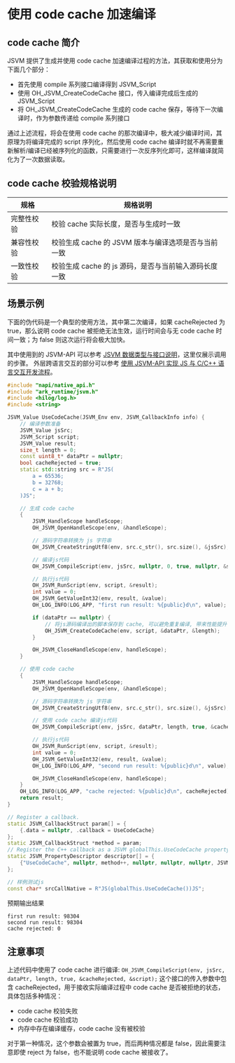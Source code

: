 # 使用 code cache 加速编译

## code cache 简介

JSVM 提供了生成并使用 code cache 加速编译过程的方法，其获取和使用分为下面几个部分：

- 首先使用 compile 系列接口编译得到 JSVM_Script
- 使用 OH_JSVM_CreateCodeCache 接口，传入编译完成后生成的 JSVM_Script
- 将 OH_JSVM_CreateCodeCache 生成的 code cache 保存，等待下一次编译时，作为参数传递给 compile 系列接口

通过上述流程，将会在使用 code cache 的那次编译中，极大减少编译时间，其原理为将编译完成的 script 序列化，然后使用 code cache 编译时就不再需要重新解析/编译已经被序列化的函数，只需要进行一次反序列化即可，这样编译就简化为了一次数据读取。

## code cache 校验规格说明
| 规格       | 规格说明                                            |
| ---------- | -------------------------------------------------- |
| 完整性校验  | 校验 cache 实际长度，是否与生成时一致                 |
| 兼容性校验  | 校验生成 cache 的 JSVM 版本与编译选项是否与当前一致    |
| 一致性校验  | 校验生成 cache 的 js 源码，是否与当前输入源码长度一致  |

## 场景示例

下面的伪代码是一个典型的使用方法，其中第二次编译，如果 cacheRejected 为 true，那么说明 code cache 被拒绝无法生效，运行时间会与无 code cache 时间一致；为 false 则这次运行将会极大加快。

其中使用到的 JSVM-API 可以参考 [JSVM 数据类型与接口说明](./jsvm-data-types-interfaces.md)，这里仅展示调用的步骤。
外层跨语言交互的部分可以参考 [使用 JSVM-API 实现 JS 与 C/C++ 语言交互开发流程](./use-jsvm-process.md)。

```c++
#include "napi/native_api.h"
#include "ark_runtime/jsvm.h"
#include <hilog/log.h>
#include <string>

JSVM_Value UseCodeCache(JSVM_Env env, JSVM_CallbackInfo info) {
    // 编译参数准备
    JSVM_Value jsSrc;
    JSVM_Script script;
    JSVM_Value result;
    size_t length = 0;
    const uint8_t* dataPtr = nullptr;
    bool cacheRejected = true;
    static std::string src = R"JS(
        a = 65536;
        b = 32768;
        c = a + b;
    )JS";

    // 生成 code cache
    {
        JSVM_HandleScope handleScope;
        OH_JSVM_OpenHandleScope(env, &handleScope);

        // 源码字符串转换为 js 字符串
        OH_JSVM_CreateStringUtf8(env, src.c_str(), src.size(), &jsSrc);

        // 编译js代码
        OH_JSVM_CompileScript(env, jsSrc, nullptr, 0, true, nullptr, &script);

        // 执行js代码
        OH_JSVM_RunScript(env, script, &result);
        int value = 0;
        OH_JSVM_GetValueInt32(env, result, &value);
        OH_LOG_INFO(LOG_APP, "first run result: %{public}d\n", value);

        if (dataPtr == nullptr) {
            // 将js源码编译出的脚本保存到 cache, 可以避免重复编译, 带来性能提升
            OH_JSVM_CreateCodeCache(env, script, &dataPtr, &length);
        }

        OH_JSVM_CloseHandleScope(env, handleScope);
    }

    // 使用 code cache
    {
        JSVM_HandleScope handleScope;
        OH_JSVM_OpenHandleScope(env, &handleScope);

        // 源码字符串转换为 js 字符串
        OH_JSVM_CreateStringUtf8(env, src.c_str(), src.size(), &jsSrc);

        // 使用 code cache 编译js代码
        OH_JSVM_CompileScript(env, jsSrc, dataPtr, length, true, &cacheRejected, &script);

        // 执行js代码
        OH_JSVM_RunScript(env, script, &result);
        int value = 0;
        OH_JSVM_GetValueInt32(env, result, &value);
        OH_LOG_INFO(LOG_APP, "second run result: %{public}d\n", value);

        OH_JSVM_CloseHandleScope(env, handleScope);
    }
    OH_LOG_INFO(LOG_APP, "cache rejected: %{public}d\n", cacheRejected);
    return result;
}

// Register a callback.
static JSVM_CallbackStruct param[] = {
    {.data = nullptr, .callback = UseCodeCache}
};
static JSVM_CallbackStruct *method = param;
// Register the C++ callback as a JSVM globalThis.UseCodeCache property for the JS to call.
static JSVM_PropertyDescriptor descriptor[] = {
    {"UseCodeCache", nullptr, method++, nullptr, nullptr, nullptr, JSVM_DEFAULT},
};

// 样例测试js
const char* srcCallNative = R"JS(globalThis.UseCodeCache())JS";
```
<!-- @[jsvm_code_cache](https://gitee.com/openharmony/applications_app_samples/blob/master/code/DocsSample/ArkTS/JSVMAPI/JsvmDebug/aboutcodecache/src/main/cpp/hello.cpp) -->

预期输出结果
```
first run result: 98304
second run result: 98304
cache rejected: 0
```

## 注意事项

上述代码中使用了 code cache 进行编译: `OH_JSVM_CompileScript(env, jsSrc, dataPtr, length, true, &cacheRejected, &script);`
这个接口的传入参数中包含 cacheRejected，用于接收实际编译过程中 code cache 是否被拒绝的状态，具体包括多种情况：

- code cache 校验失败
- code cache 校验成功
- 内存中存在编译缓存，code cache 没有被校验

对于第一种情况，这个参数会被置为 true，而后两种情况都是 false，因此需要注意即使 reject 为 false，也不能说明 code cache 被接收了。
